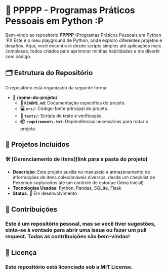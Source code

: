# 🎉 PPPPP - Programas Práticos Pessoais em Python :P

Bem-vindo ao repositório **PPPPP** (Programas Práticos Pessoais em Python :P)! Este é o meu playground de Python, onde exploro diferentes projetos e desafios. Aqui, você encontrará desde scripts simples até aplicações mais complexas, todos criados para aprimorar minhas habilidades e me divertir com código.

## 🗂️ Estrutura do Repositório

O repositório está organizado da seguinte forma:

- **📁 /nome-do-projeto/**
  - **📜 `README.md`**: Documentação específica do projeto.
  - **💻 `src/`**: Código-fonte principal do projeto.
  - **🧪 `tests/`**: Scripts de teste e verificação.
  - **📦 `requirements.txt`**: Dependências necessárias para rodar o projeto.

## 🚀 Projetos Incluídos

### 🛠️ [Gerenciamento de Itens](link para a pasta do projeto)
- **Descrição**: Este projeto auxilia no manuseio e armazenamento de informações de itens colecionáveis diversos, desde um checklist de Pokémon capturados até um controle de estoque (Ideia Inicial).
- **Tecnologias Usadas**: Python, Pandas, SQLite, Flask
- **Status**: 🚧 Em desenvolvimento 

## 🤝 Contribuições
### Este é um repositório pessoal, mas se você tiver sugestões, sinta-se à vontade para abrir uma issue ou fazer um pull request. Todas as contribuições são bem-vindas!

## 📄 Licença
### Este repositório está licenciado sob a MIT License.
